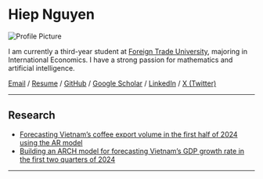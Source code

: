 # Hiep Nguyen

![Profile Picture](prof_pic.jpg)

I am currently a third-year student at [Foreign Trade University](https://www.ftu.edu.vn/), majoring in International Economics. I have a strong passion for mathematics and artificial intelligence.

[Email](mailto:hiepdema26@gmail.com) / [Resume](RESUME.pdf) / [GitHub](https://github.com/HiepDema) / [Google Scholar](#) / [LinkedIn](#) / [X (Twitter)](#)

---

## Research 
- [Forecasting Vietnam’s coffee export volume in the first half of 2024 using the AR model](https://drive.google.com/file/d/1ElwtO0pUUn3ega8FzGN3mI9MnwwaL_Vt/view?usp=sharing)
- [Building an ARCH model for forecasting Vietnam’s GDP growth rate in the first two quarters of 2024](https://drive.google.com/file/d/15ZXsHNVJyY_5ULMkX5uQHSlboXwVRA8z/view?usp=sharing)

---

